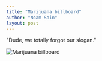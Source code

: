```yaml
---
title: "Marijuana billboard"
author: "Noam Sain"
layout: post
---
```


"Dude, we totally forgot our slogan."

![Marijuana billboard](https://4.bp.blogspot.com/_8aN4krk1nsk/S235p-BN-MI/AAAAAAAAAYk/nMu2zWAtbro/s1600/image.jpg "Marijuana billboard")
